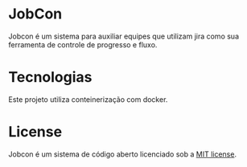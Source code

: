 # JobCon

Jobcon é um sistema para auxiliar equipes que utilizam jira como sua ferramenta de controle de progresso e fluxo.

# Tecnologias
Este projeto utiliza conteinerização com docker.

# License

Jobcon é um sistema de código aberto licenciado sob a [MIT license](https://opensource.org/licenses/MIT).
